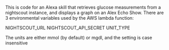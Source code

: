 This is code for an Alexa skill that retrieves glucose measurements from a nightscout instance, and displays a graph on an Alex Echo Show. There are 3 environmental variables used by the AWS lambda function:

NIGHTSCOUT_URL
NIGHTSCOUT_API_SECRET
UNIT_TYPE

The units are either mmol (by default) or mgdl, and the setting is case insensitive
